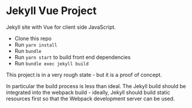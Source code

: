 Jekyll Vue Project
==================
Jekyll site with Vue for client side JavaScript.

* Clone this repo
* Run `yarn install`
* Run `bundle`
* Run `yarn start` to build front end dependencies
* Run `bundle exec jekyll build`

This project is in a very rough state - but it is a proof of concept.

In particular the build process is less than ideal. The Jekyll build should be integrated into the webpack build - ideally, Jekyll should build static resources first so that the Webpack development server can be used.
